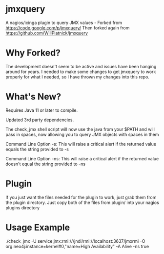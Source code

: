 jmxquery
========

A nagios/icinga plugin to query JMX values - Forked from https://code.google.com/p/jmxquery/ 
Then forked again from https://github.com/WillPlatnick/jmxquery

Why Forked?
==========

The development doesn't seem to be active and issues have been hanging around for years. I needed to make some changes to get jmxquery to work properly for what I needed, so I have thrown my changes into this repo.

What's New?
==========

Requires Java 11 or later to compile.

Updated 3rd party dependencies.

The check_jmx shell script will now use the java from your $PATH and will pass in spaces, now allowing you to query JMX objects with spaces in them

Command Line Option -s: This will raise a critical alert if the returned value equals the string provided to -s

Command Line Option -ns: This will raise a critical alert if the returned value doesn't equal the string provided to -ns

Plugin
======

If you just want the files needed for the plugin to work, just grab them from the plugin directory. Just copy both of the files from plugin/ into your nagios plugins directory

Usage Example
=============

./check_jmx -U service:jmx:rmi:///jndi/rmi://localhost:3637/jmxrmi -O org.neo4j:instance=kernel#0,"name=High Availability" -A Alive -ns true


